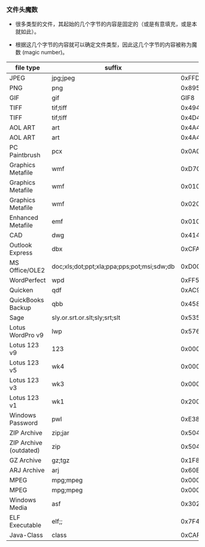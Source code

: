 ### 文件头魔数

- 很多类型的文件，其起始的几个字节的内容是固定的（或是有意填充，或是本就如此）。

- 根据这几个字节的内容就可以确定文件类型，因此这几个字节的内容被称为魔数 (magic number)。

| file type  | suffix | magic |
| ---------- | ------ | ----- |
| JPEG                             | jpg;jpeg                      | 0xFFD8FF |
| PNG                              | png                           | 0x89504E470D0A1A0A |
| GIF                              | gif                           | GIF8 |
| TIFF                             | tif;tiff                      | 0x49492A00 |
| TIFF                             | tif;tiff                      | 0x4D4D002A |
| AOL ART                          | art                           | 0x4A47040E000000 |
| AOL ART                          | art                           | 0x4A47030E000000 |
| PC Paintbrush                    | pcx                           | 0x0A050108 |
| Graphics Metafile                | wmf                           | 0xD7CDC69A |
| Graphics Metafile                | wmf                           | 0x01000900 |
| Graphics Metafile                | wmf                           | 0x02000900 |
| Enhanced Metafile                | emf                           | 0x0100000058000000 |
| CAD                              | dwg                           | 0x41433130 |
| Outlook Express                  | dbx                           | 0xCFAD12FE |
| MS Office/OLE2     | doc;xls;dot;ppt;xla;ppa;pps;pot;msi;sdw;db  | 0xD0CF11E0A1B11AE1 |
| WordPerfect                      | wpd                           | 0xFF575043 |
| Quicken                          | qdf                           | 0xAC9EBD8F |
| QuickBooks Backup                | qbb                           | 0x458600000600 |
| Sage               | sly.or.srt.or.slt;sly;srt;slt               | 0x53520100 |
| Lotus WordPro v9                 | lwp                           | 0x576F726450726F |
| Lotus 123 v9                     | 123                           | 0x00001A00051004 |
| Lotus 123 v5                     | wk4                           | 0x00001A0002100400 |
| Lotus 123 v3                     | wk3                           | 0x00001A0000100400 |
| Lotus 123 v1                     | wk1                           | 0x2000604060 |
| Windows Password                 | pwl                           | 0xE3828596 |
| ZIP Archive                      | zip;jar                       | 0x504B0304 |
| ZIP Archive (outdated)           | zip                           | 0x504B3030 |
| GZ Archive                       | gz;tgz                        | 0x1F8B08 |
| ARJ Archive                      | arj                           | 0x60EA |
| MPEG                             | mpg;mpeg                      | 0x000001BA |
| MPEG                             | mpg;mpeg                      | 0x000001B3 |
| Windows Media                    | asf                           | 0x3026B2758E66CF11 |
| ELF Executable                   | elf;;                         | 0x7F454C4601010100  |
| Java-Class                       | class                         | 0xCAFEBASE |
